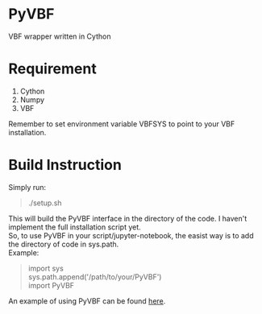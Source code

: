# PyVBF
VBF wrapper written in Cython

# Requirement
1. Cython
2. Numpy
3. VBF

Remember to set environment variable VBFSYS to point to your VBF installation.

# Build Instruction
Simply run:
> ./setup.sh

This will build the PyVBF interface in the directory of the code. I haven't implement the full installation script yet.  
So, to use PyVBF in your script/jupyter-notebook, the easist way is to add the directory of code in sys.path.  
Example:
> import sys  
> sys.path.append('/path/to/your/PyVBF')  
> import PyVBF 

An example of using PyVBF can be found [here](https://gist.github.com/2c5d8cc40e951f76e425dfc37928b83e.git).
